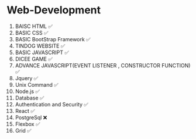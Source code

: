 # Web-Development
1. BAISC HTML ✅
2. BASIC CSS ✅
3. BASIC BootStrap Framework ✅
4. TINDOG WEBSITE ✅
5. BASIC JAVASCRIPT ✅
6. DICEE GAME ✅
7. ADVANCE JAVASCRIPT(EVENT LISTENER , CONSTRUCTOR FUNCTION) ✅
8. Jquery ✅
9. Unix Command ✅
10. Node.js ✅
11. Database ✅
12. Authentication and Security ✅
13. React ✅
14. PostgreSql ❌
15. Flexbox ✅
16. Grid ✅
